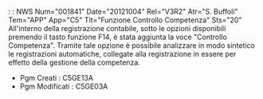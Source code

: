  :  : NWS Num="001841" Date="20121004" Rel="V3R2" Atr="S. Buffoli" Tem="APP" App="C5" Tit="Funzione Controllo Competenza" Sts="20"
All'interno della registrazione contabile, sotto le opzioni disponibili premendo il tasto funzione
F14, è stata aggiunta la voce "Controllo Competenza". Tramite tale opzione è possibile analizzare in modo sintetico le registrazioni automatiche, collegate alla registrazione in essere per effetto della gestione della competenza.

* Pgm Creati :  C5GE13A
* Pgm Modificati :  C5GE03A
